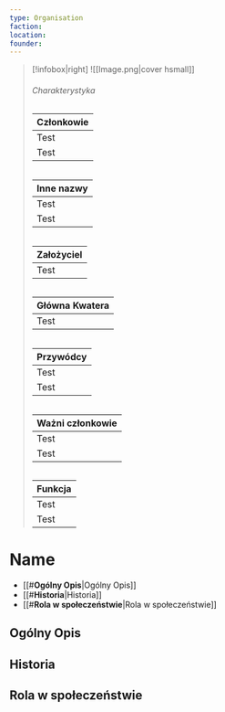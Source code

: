 ```yaml
---
type: Organisation
faction: 
location: 
founder:
---
```


> [!infobox|right]
> ![[Image.png|cover hsmall]]
> ###### Charakterystyka
> | Członkowie |
> | ---- |
> | Test |
> | Test |
> 
> ###### 
> | Inne nazwy |
> | ---- |
> | Test |
> | Test |
>
>###### 
> | Założyciel | 
> | ---- |
> | Test |
>
>###### 
> | Główna Kwatera |
> | ---- |
> | Test |
>
>###### 
> | Przywódcy |  
> | ---- |
> | Test |
> | Test |
>
> ###### 
> | Ważni członkowie |  
> | ---- |
> | Test |
> | Test |
>
> ###### 
> | Funkcja |  
> | ---- |
> | Test |
> | Test |

# **Name**


- [[#**Ogólny Opis**|Ogólny Opis]]
- [[#**Historia**|Historia]]
- [[#**Rola w społeczeństwie**|Rola w społeczeństwie]]


## **Ogólny Opis**

## **Historia**

## **Rola w społeczeństwie**
